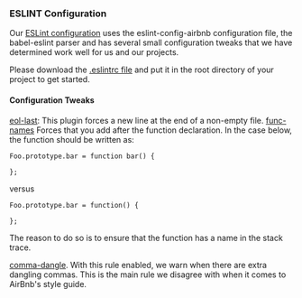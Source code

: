 ### ESLINT Configuration
Our [ESLint configuration](https://github.com/teamhacksmiths/project-resources/blob/master/configuration/.eslintrc) uses the eslint-config-airbnb configuration file, the babel-eslint parser and has several small configuration tweaks that we have determined work well for us and our projects.

Please download the [.eslintrc file](https://github.com/teamhacksmiths/project-resources/blob/master/configuration/.eslintrc) and put it in the root directory of your project to get started.

#### Configuration Tweaks
[eol-last](https://github.com/eslint/eslint/blob/master/docs/rules/eol-last.md): This plugin forces a new line at the end of a non-empty file.
[func-names](http://eslint.org/docs/rules/func-names) Forces that you add after the function declaration.  In the case below, the function should be written as:
```
Foo.prototype.bar = function bar() {

};
```

versus
```
Foo.prototype.bar = function() {

};
```

The reason to do so is to ensure that the function has a name in the stack trace.

[comma-dangle](http://eslint.org/docs/rules/comma-dangle). With this rule enabled, we warn when there are extra dangling commas.  This is the main rule we disagree with when it comes to AirBnb's style guide.

